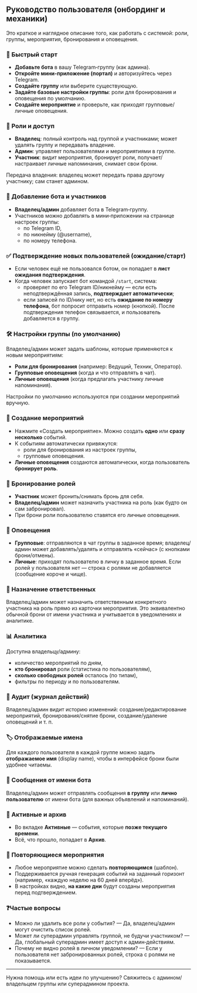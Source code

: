 ## Руководство пользователя (онбординг и механики)

Это краткое и наглядное описание того, как работать с системой: роли, группы, мероприятия, бронирования и оповещения.

### 🚀 Быстрый старт
- **Добавьте бота** в вашу Telegram‑группу (как админа).
- **Откройте мини‑приложение (портал)** и авторизуйтесь через Telegram.
- **Создайте группу** или выберите существующую.
- **Задайте базовые настройки группы**: роли для бронирования и оповещения по умолчанию.
- **Создайте мероприятие** и проверьте, как приходят групповые/личные оповещения.

### 👤 Роли и доступ
- **Владелец**: полный контроль над группой и участниками; может удалять группу и передавать владение.
- **Админ**: управляет пользователями и мероприятиями в группе.
- **Участник**: видит мероприятия, бронирует роли, получает/настраивает личные напоминания, снимает свои брони.

Передача владения: владелец может передать права другому участнику; сам станет админом.

### 🤖 Добавление бота и участников
- **Владелец/админ** добавляет бота в Telegram‑группу.
- Участников можно добавлять в мини‑приложении на странице настроек группы:
  - по Telegram ID,
  - по никнейму (@username),
  - по номеру телефона.

### ✅ Подтверждение новых пользователей (ожидание/старт)
- Если человек ещё не пользовался ботом, он попадает в **лист ожидания подтверждения**.
- Когда человек запускает бот командой `/start`, система:
  - проверяет по его Telegram ID/никнейму — если есть неподтверждённая запись, **подтверждает автоматически**;
  - если записей по ID/нику нет, но есть **ожидание по номеру телефона**, бот попросит отправить номер (кнопкой). После подтверждения телефон связывается, и пользователь добавляется в группу.

### 🛠 Настройки группы (по умолчанию)
Владелец/админ может задать шаблоны, которые применяются к новым мероприятиям:
- **Роли для бронирования** (например: Ведущий, Техник, Оператор).
- **Групповые оповещения** (когда и что отправлять в чат).
- **Личные оповещения** (когда предлагать участнику личные напоминания).

Настройки по умолчанию используются при создании мероприятий вручную.

### 📅 Создание мероприятий
- Нажмите «Создать мероприятие». Можно создать **одно** или **сразу несколько** событий.
- К событиям автоматически привяжутся:
  - роли для бронирования из настроек группы,
  - групповые оповещения.
- **Личные оповещения** создаются автоматически, когда пользователь **бронирует роль**.

### 🎫 Бронирование ролей
- **Участник** может бронить/снимать бронь для себя.
- **Владелец/админ** может назначить участника на роль (как будто он сам забронировал).
- При брони роли пользователю ставятся его личные оповещения.

### 🔔 Оповещения
- **Групповые**: отправляются в чат группы в заданное время; владелец/админ может добавлять/удалять и отправлять «сейчас» (с кнопками брони/отмены).
- **Личные**: приходят пользователю в личку в заданное время. Если ролей у пользователя нет — строка с ролями не добавляется (сообщение короче и чище).

### 👑 Назначение ответственных
Владелец/админ может назначить ответственным конкретного участника на роль прямо из карточки мероприятия. Это эквивалентно обычной брони от имени участника и учитывается в уведомлениях и аналитике.

### 📊 Аналитика
Доступна владельцу/админу:
- количество мероприятий по дням,
- **кто бронировал** роли (статистика по пользователям),
- **сколько свободных ролей** осталось (по типам),
- фильтры по периоду и по пользователям.

### 📜 Аудит (журнал действий)
Владелец/админ видит историю изменений: создание/редактирование мероприятий, бронирования/снятие брони, создание/удаление оповещений и т. п.

### 🏷 Отображаемые имена
Для каждого пользователя в каждой группе можно задать **отображаемое имя** (display name), чтобы в интерфейсе брони были удобнее читаемы.

### 💬 Сообщения от имени бота
Владелец/админ может отправлять сообщения **в группу** или **лично пользователю** от имени бота (для важных объявлений и напоминаний).

### 📂 Активные и архив
- Во вкладке **Активные** — события, которые **позже текущего времени**.
- Всё, что прошло, попадает в **Архив**.

### 🔁 Повторяющиеся мероприятия
- Любое мероприятие можно сделать **повторяющимся** (шаблон).
- Поддерживается ручная генерация событий на заданный горизонт (например, «каждую неделю на 60 дней вперёд»).
- В настройках видно, **на какие дни** будут созданы мероприятия перед подтверждением.

### ❓Частые вопросы
- Можно ли удалить все роли у события? — Да, владелец/админ могут очистить список ролей.
- Может ли суперадмин управлять группой, не будучи участником? — Да, глобальный суперадмин имеет доступ к админ‑действиям.
- Почему не видно ролей в личном уведомлении? — Если у пользователя нет забронированных ролей, строка с ролями не показывается.

---

Нужна помощь или есть идеи по улучшению? Свяжитесь с админом/владельцем группы или суперадмином проекта.

